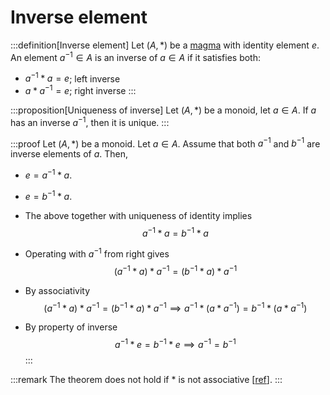 # Inverse element

:::definition[Inverse element]
Let $(A, *)$ be a [magma]() with identity element $e$. An element $a^{-1} \in A$ is an inverse of $a \in A$ if it satisfies both:

- $a^{-1} * a = e$; left inverse
- $a * a^{-1} = e$; right inverse
:::

:::proposition[Uniqueness of inverse]
Let $(A, *)$ be a monoid, let $a \in A$. If $a$ has an inverse $a^{-1}$, then it is unique.
:::

:::proof
Let $(A, *)$ be a monoid. Let $a \in A$. Assume that both $a^{-1}$ and $b^{-1}$ are inverse elements of $a$. Then,

- $e = a^{-1} * a$.

- $e = b^{-1} * a$.

- The above together with uniqueness of identity implies
  $$
  a^{-1} * a = b^{-1} * a
  $$

- Operating with $a^{-1}$ from right gives
  $$
  (a^{-1} * a) * a^{-1} = (b^{-1} * a) * a^{-1}
  $$

- By associativity
  $$
  (a^{-1} * a) * a^{-1} = (b^{-1} * a) * a^{-1} \implies a^{-1} * (a * a^{-1}) = b^{-1} * (a * a^{-1})
  $$

- By property of inverse
  $$
  a^{-1} * e = b^{-1} * e \implies a^{-1} = b^{-1}
  $$
:::

:::remark
The theorem does not hold if $*$ is not associative [[ref](https://proofwiki.org/wiki/Inverse_not_always_Unique_for_Non-Associative_Operation)].
:::
